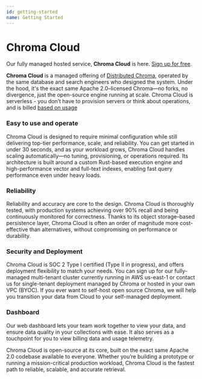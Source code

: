 ```yaml
---
id: getting-started
name: Getting Started
---
```


# Chroma Cloud

Our fully managed hosted service, **Chroma Cloud** is here. [Sign up for free](https://trychroma.com/signup?utm_source=docs-getting-started).

**Chroma Cloud** is a managed offering of [Distributed Chroma](../docs/overview/architecture), operated by the same database and search engineers who designed the system. Under the hood, it's the exact same Apache 2.0–licensed Chroma—no forks, no divergence, just the open-source engine running at scale. Chroma Cloud is serverless - you don’t have to provision servers or think about operations, and is billed [based on usage](./pricing)

### Easy to use and operate

Chroma Cloud is designed to require minimal configuration while still delivering top-tier performance, scale, and reliability. You can get started in under 30 seconds, and as your workload grows, Chroma Cloud handles scaling automatically—no tuning, provisioning, or operations required. Its architecture is built around a custom Rust-based execution engine and high-performance vector and full-text indexes, enabling fast query performance even under heavy loads.

### Reliability

Reliability and accuracy are core to the design. Chroma Cloud is thoroughly tested, with production systems achieving over 90% recall and being continuously monitored for correctness. Thanks to its object storage–based persistence layer, Chroma Cloud is often an order of magnitude more cost-effective than alternatives, without compromising on performance or durability.

### Security and Deployment

Chroma Cloud is SOC 2 Type I certified (Type II in progress), and offers deployment flexibility to match your needs. You can sign up for our fully-managed multi-tenant cluster currently running in AWS us-east-1 or contact us for single-tenant deployment managed by Chroma or hosted in your own VPC (BYOC). If you ever want to self-host open source Chroma, we will help you transition your data from Cloud to your self-managed deployment.

### Dashboard

Our web dashboard lets your team work together to view your data, and ensure data quality in your collections with ease. It also serves as a touchpoint for you to view billing data and usage telemetry.

Chroma Cloud is open-source at its core, built on the exact same Apache 2.0 codebase available to everyone. Whether you’re building a prototype or running a mission-critical production workload, Chroma Cloud is the fastest path to reliable, scalable, and accurate retrieval.
